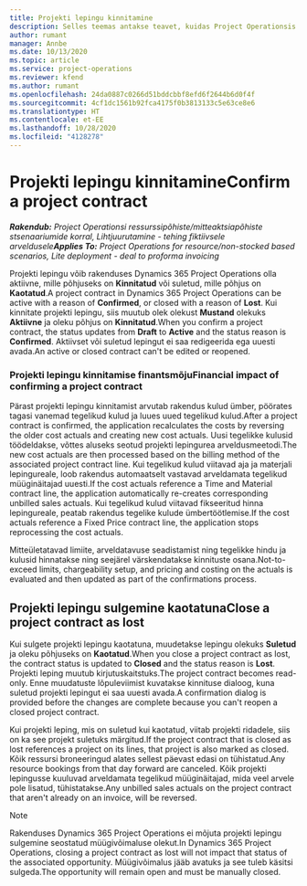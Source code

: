 ```yaml
---
title: Projekti lepingu kinnitamine
description: Selles teemas antakse teavet, kuidas Project Operationsis lepingut kinnitada.
author: rumant
manager: Annbe
ms.date: 10/13/2020
ms.topic: article
ms.service: project-operations
ms.reviewer: kfend
ms.author: rumant
ms.openlocfilehash: 24da0887c0266d51bddcbbf8efd6f2644b6d0f4f
ms.sourcegitcommit: 4cf1dc1561b92fca4175f0b3813133c5e63ce8e6
ms.translationtype: HT
ms.contentlocale: et-EE
ms.lasthandoff: 10/28/2020
ms.locfileid: "4128278"
---
```

# <a name="confirm-a-project-contract"></a><span data-ttu-id="921a4-103">Projekti lepingu kinnitamine</span><span class="sxs-lookup"><span data-stu-id="921a4-103">Confirm a project contract</span></span>

<span data-ttu-id="921a4-104">_**Rakendub:** Project Operationsi ressurssipõhiste/mitteaktsiapõhiste stsenaariumide korral,  Lihtjuurutamine - tehing fiktiivsele arveldusele_</span><span class="sxs-lookup"><span data-stu-id="921a4-104">_**Applies To:** Project Operations for resource/non-stocked based scenarios, Lite deployment - deal to proforma invoicing_</span></span>

<span data-ttu-id="921a4-105">Projekti lepingu võib rakenduses Dynamics 365 Project Operations olla aktiivne, mille põhjuseks on **Kinnitatud** või suletud, mille põhjus on **Kaotatud**.</span><span class="sxs-lookup"><span data-stu-id="921a4-105">A project contract in Dynamics 365 Project Operations can be active with a reason of **Confirmed**, or closed with a reason of **Lost**.</span></span> <span data-ttu-id="921a4-106">Kui kinnitate projekti lepingu, siis muutub olek olekust **Mustand** olekuks **Aktiivne** ja oleku põhjus on **Kinnitatud**.</span><span class="sxs-lookup"><span data-stu-id="921a4-106">When you confirm a project contract, the status updates from **Draft** to **Active** and the status reason is **Confirmed**.</span></span> <span data-ttu-id="921a4-107">Aktiivset või suletud lepingut ei saa redigeerida ega uuesti avada.</span><span class="sxs-lookup"><span data-stu-id="921a4-107">An active or closed contract can't be edited or reopened.</span></span> 

### <a name="financial-impact-of-confirming-a-project-contract"></a><span data-ttu-id="921a4-108">Projekti lepingu kinnitamise finantsmõju</span><span class="sxs-lookup"><span data-stu-id="921a4-108">Financial impact of confirming a project contract</span></span>

<span data-ttu-id="921a4-109">Pärast projekti lepingu kinnitamist arvutab rakendus kulud ümber, pöörates tagasi vanemad tegelikud kulud ja luues uued tegelikud kulud.</span><span class="sxs-lookup"><span data-stu-id="921a4-109">After a project contract is confirmed, the application recalculates the costs by reversing the older cost actuals and creating new cost actuals.</span></span> <span data-ttu-id="921a4-110">Uusi tegelikke kulusid töödeldakse, võttes aluseks seotud projekti lepingurea arveldusmeetodi.</span><span class="sxs-lookup"><span data-stu-id="921a4-110">The new cost actuals are then processed based on the billing method of the associated project contract line.</span></span> <span data-ttu-id="921a4-111">Kui tegelikud kulud viitavad aja ja materjali lepingureale, loob rakendus automaatselt vastavad arveldamata tegelikud müüginäitajad uuesti.</span><span class="sxs-lookup"><span data-stu-id="921a4-111">If the cost actuals reference a Time and Material contract line, the application automatically re-creates corresponding unbilled sales actuals.</span></span> <span data-ttu-id="921a4-112">Kui tegelikud kulud viitavad fikseeritud hinna lepingureale, peatab rakendus tegelike kulude ümbertöötlemise.</span><span class="sxs-lookup"><span data-stu-id="921a4-112">If the cost actuals reference a Fixed Price contract line, the application stops reprocessing the cost actuals.</span></span>

<span data-ttu-id="921a4-113">Mitteületatavad limiite, arveldatavuse seadistamist ning tegelikke hindu ja kulusid hinnatakse ning seejärel värskendatakse kinnituste osana.</span><span class="sxs-lookup"><span data-stu-id="921a4-113">Not-to-exceed limits, chargeability setup, and pricing and costing on the actuals is evaluated and then updated as part of the confirmations process.</span></span>

## <a name="close-a-project-contract-as-lost"></a><span data-ttu-id="921a4-114">Projekti lepingu sulgemine kaotatuna</span><span class="sxs-lookup"><span data-stu-id="921a4-114">Close a project contract as lost</span></span>

<span data-ttu-id="921a4-115">Kui sulgete projekti lepingu kaotatuna, muudetakse lepingu olekuks **Suletud** ja oleku põhjuseks on **Kaotatud**.</span><span class="sxs-lookup"><span data-stu-id="921a4-115">When you close a project contract as lost, the contract status is updated to **Closed** and the status reason is **Lost**.</span></span> <span data-ttu-id="921a4-116">Projekti leping muutub kirjutuskaitstuks.</span><span class="sxs-lookup"><span data-stu-id="921a4-116">The project contract becomes read-only.</span></span> <span data-ttu-id="921a4-117">Enne muudatuste lõpuleviimist kuvatakse kinnituse dialoog, kuna suletud projekti lepingut ei saa uuesti avada.</span><span class="sxs-lookup"><span data-stu-id="921a4-117">A confirmation dialog is provided before the changes are complete because you can't reopen a closed project contract.</span></span>

<span data-ttu-id="921a4-118">Kui projekti leping, mis on suletud kui kaotatud, viitab projekti ridadele, siis on ka see projekt suletuks märgitud.</span><span class="sxs-lookup"><span data-stu-id="921a4-118">If the project contract that is closed as lost references a project on its lines, that project is also marked as closed.</span></span> <span data-ttu-id="921a4-119">Kõik ressursi broneeringud alates sellest päevast edasi on tühistatud.</span><span class="sxs-lookup"><span data-stu-id="921a4-119">Any resource bookings from that day forward are canceled.</span></span> <span data-ttu-id="921a4-120">Kõik projekti lepingusse kuuluvad arveldamata tegelikud müüginäitajad, mida veel arvele pole lisatud, tühistatakse.</span><span class="sxs-lookup"><span data-stu-id="921a4-120">Any unbilled sales actuals on the project contract that aren't already on an invoice, will be reversed.</span></span>

> [!NOTE]
> <span data-ttu-id="921a4-121">Rakenduses Dynamics 365 Project Operations ei mõjuta projekti lepingu sulgemine seostatud müügivõimaluse olekut.</span><span class="sxs-lookup"><span data-stu-id="921a4-121">In Dynamics 365 Project Operations, closing a project contract as lost will not impact that status of the associated opportunity.</span></span> <span data-ttu-id="921a4-122">Müügivõimalus jääb avatuks ja see tuleb käsitsi sulgeda.</span><span class="sxs-lookup"><span data-stu-id="921a4-122">The opportunity will remain open and must be manually closed.</span></span>
